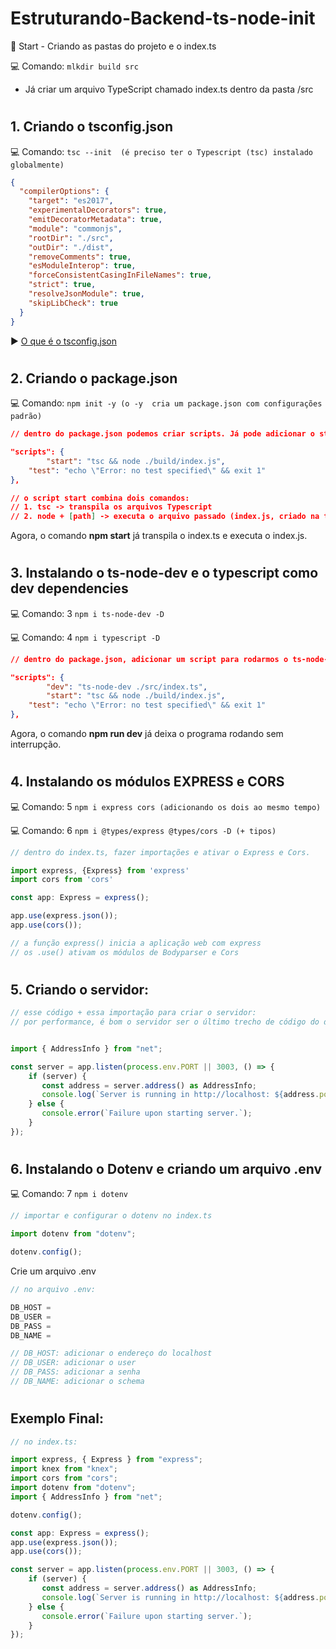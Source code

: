 # Estruturando-Backend-ts-node-init

🏁 Start - Criando as pastas do projeto e o index.ts

💻 Comando: `mlkdir build src`

- Já criar um arquivo TypeScript chamado index.ts dentro da pasta /src

#

## 1. Criando o tsconfig.json

💻 Comando: `tsc --init  (é preciso ter o Typescript (tsc) instalado globalmente)`
``` JSON
{
  "compilerOptions": {
    "target": "es2017", 
    "experimentalDecorators": true, 
    "emitDecoratorMetadata": true, 
    "module": "commonjs",
    "rootDir": "./src", 
    "outDir": "./dist", 
    "removeComments": true, 
    "esModuleInterop": true, 
    "forceConsistentCasingInFileNames": true, 
    "strict": true, 
    "resolveJsonModule": true,
    "skipLibCheck": true 
  }
}
```
:arrow_forward: [O que é o tsconfig.json](https://www.typescriptlang.org/docs/handbook/tsconfig-json.html)
#

## 2. Criando o package.json
💻 Comando: `npm init -y (o -y  cria um package.json com configurações padrão)`

``` JSON
// dentro do package.json podemos criar scripts. Já pode adicionar o start: 

"scripts": {
		"start": "tsc && node ./build/index.js",
    "test": "echo \"Error: no test specified\" && exit 1"
},

// o script start combina dois comandos:
// 1. tsc -> transpila os arquivos Typescript
// 2. node + [path] -> executa o arquivo passado (index.js, criado na transpilação)
```
Agora, o comando **npm start** já transpila o index.ts e executa o index.js.
#
## 3. Instalando o ts-node-dev e o typescript como dev dependencies
💻 Comando: 3 `npm i ts-node-dev -D`

💻 Comando: 4 `npm i typescript -D`
``` JSON
// dentro do package.json, adicionar um script para rodarmos o ts-node-dev:

"scripts": {
		"dev": "ts-node-dev ./src/index.ts",
		"start": "tsc && node ./build/index.js",
    "test": "echo \"Error: no test specified\" && exit 1"
},
```
Agora, o comando **npm run dev** já deixa o programa rodando sem interrupção.
#
## 4. Instalando os módulos EXPRESS e CORS
💻 Comando: 5 `npm i express cors (adicionando os dois ao mesmo tempo)`

💻 Comando: 6 `npm i @types/express @types/cors -D (+ tipos)`
``` TypeScript
// dentro do index.ts, fazer importações e ativar o Express e Cors.

import express, {Express} from 'express'
import cors from 'cors'

const app: Express = express();

app.use(express.json());
app.use(cors());

// a função express() inicia a aplicação web com express
// os .use() ativam os módulos de Bodyparser e Cors
```
#
## 5. Criando o servidor:
``` TypeScript
// esse código + essa importação para criar o servidor:
// por performance, é bom o servidor ser o último trecho de código do documento


import { AddressInfo } from "net";

const server = app.listen(process.env.PORT || 3003, () => {
    if (server) {
       const address = server.address() as AddressInfo;
       console.log(`Server is running in http://localhost: ${address.port}`);
    } else {
       console.error(`Failure upon starting server.`);
    }
});
```
#
## 6. Instalando o **Dotenv** e criando um arquivo **.env**
💻 Comando: 7 `npm i dotenv`
``` TypeScript
// importar e configurar o dotenv no index.ts

import dotenv from "dotenv";

dotenv.config();
```
Crie um arquivo .env
``` TypeScript
// no arquivo .env:

DB_HOST = 
DB_USER = 
DB_PASS = 
DB_NAME =

// DB_HOST: adicionar o endereço do localhost
// DB_USER: adicionar o user
// DB_PASS: adicionar a senha
// DB_NAME: adicionar o schema
```
#
## Exemplo Final:
``` TypeScript
// no index.ts:

import express, { Express } from "express";
import knex from "knex";
import cors from "cors";
import dotenv from "dotenv";
import { AddressInfo } from "net";

dotenv.config();

const app: Express = express();
app.use(express.json());
app.use(cors());

const server = app.listen(process.env.PORT || 3003, () => {
    if (server) {
       const address = server.address() as AddressInfo;
       console.log(`Server is running in http://localhost: ${address.port}`);
    } else {
       console.error(`Failure upon starting server.`);
    }
});
```
